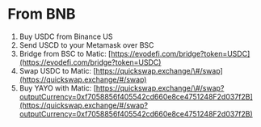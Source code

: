 # From BNB

1. Buy USDC from Binance US
2. Send USCD to your Metamask over BSC
3. Bridge from BSC to Matic: [https://evodefi.com/bridge?token=USDC](https://evodefi.com/bridge?token=USDC)
4. Swap USDC to Matic: [https://quickswap.exchange/\#/swap](https://quickswap.exchange/#/swap)
5.  Buy YAYO with Matic: [https://quickswap.exchange/\#/swap?outputCurrency=0xf7058856f405542cd660e8ce4751248F2d037f2B](https://quickswap.exchange/#/swap?outputCurrency=0xf7058856f405542cd660e8ce4751248F2d037f2B)



